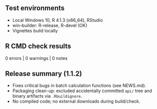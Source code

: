 ## Test environments
- Local Windows 10, R 4.1.3 (x86_64), RStudio
- win-builder: R-release, R-devel (OK)
- Vignettes build locally

## R CMD check results
0 errors | 0 warnings | 0 notes

## Release summary (1.1.2)
- Fixes critical bugs in batch calculation functions (see NEWS.md).
- Packaging clean-up: excluded accidentally committed `api/` tree and binary artifacts via `.Rbuildignore`.
- No compiled code; no external downloads during build/check.